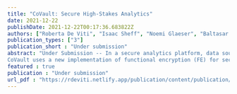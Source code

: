 ```yaml
---
title: "CoVault: Secure High-Stakes Analytics"
date: 2021-12-22
publishDate: 2021-12-22T00:17:36.683822Z
authors: ["Roberta De Viti", "Isaac Sheff", "Noemi Glaeser", "Baltasar Dinis", "Rodrigo Rodrigues", "Jonathan Katz", "Bobby Bhattacharjee", "Anwar Hithnawi", "Deepak Garg", "Peter Druschel"]
publication_types: ["3"]
publication_short : "Under submission"
abstract: "Under Submission -- In a secure analytics platform, data sources consent to exclusive use of their data for a pre-defined set of analytics queries performed by a specific group of analysts, and for a limited period. Sufficiently strong security can encourage data contributions by data sources who feel the analytics respect their privacy and support a worthy cause, such as public health, efficient public mobility and infrastructure, or sustainable energy. Unfortunately, no platform currently exists that offers a level of security that can alleviate data owners' concerns about privacy, confidentiality, and data misuse; as a result, many types of analytics that would be in the public interest are impossible for lack of data.
CoVault uses a new implementation of functional encryption (FE) for secure analytics, which relies on a unique combination of secret sharing, multi-party secure computation (MPC), and different trusted execution environments (TEE). It is secure under a very strong threat model that tolerates the failure of, and side-channel attacks on, any one TEE, and can therefore enable analytics on sensitive data not previously possible. Despite the cost of MPC, we show that CoVault scales to very large data sizes using map-reduce based query parallelization. For example, we show that CoVault can perform queries relevant to epidemic analytics at scale."
featured : true
publication : "Under submission"
url_pdf : "https://rdeviti.netlify.app/publication/content/publication/de-viti-2022-covault/covault.pdf"
---
```

